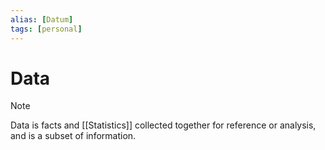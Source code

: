 ```yaml
---
alias: [Datum]
tags: [personal]
---
```

# Data

> [!note]
> Data is facts and [[Statistics]] collected together for reference or analysis, and is a subset of information.
